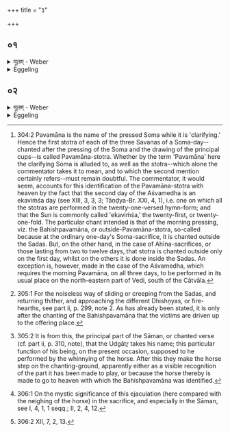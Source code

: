 +++
title = "३"

+++

##  ०१
<details><summary>मूलम् - Weber</summary>

देवा वा᳘ अश्वमेधे प᳘वमानं॥  
स्वर्गं᳘ लोकं न प्रा᳘जानंस्तम᳘श्वः प्रा᳘जानाद्य᳘दश्वमेधे᳘ऽश्वेन प᳘वमानाय स᳘र्पन्ति स्वर्ग᳘स्य लोक᳘स्य प्र᳘ज्ञात्यै पु᳘छमन्वा᳘रभन्ते स्वर्ग᳘स्यैव᳘ लोक᳘स्य स᳘मष्ट्यै न वै᳘ मनुष्यः᳘ स्वर्गं᳘ लोकम᳘ञ्जसा वेदा᳘श्वो वै᳘ स्वर्गं᳘ लोकम᳘ञ्जसा वेद॥
</details>

<details><summary>Eggeling</summary>

1. Now, the gods did not know the Pavamāna [^egg_771] at the Aśvamedha to be the heavenly world, but the horse knew it. When, at the Aśvamedha,

[^egg_771]: 304:2 Pavamāna is the name of the pressed Soma while it is 'clarifying.' Hence the first stotra of each of the three Savanas of a Soma-day--chanted after the pressing of the Soma and the drawing of the principal cups--is called Pavamāna-stotra. Whether by the term 'Pavamāna' here the clarifying Soma is alluded to, as well as the stotra--which alone the commentator takes it to mean, and to which the second mention certainly refers--must remain  doubtful. The commentator, it would seem, accounts for this identification of the Pavamāna-stotra with heaven by the fact that the second day of the Aśvamedha is an ekaviṁśa day (see XIII, 3, 3, 3; Tāṇḍya-Br. XXI, 4, 1), i.e. one on which all the stotras are performed in the twenty-one-versed hymn-form; and that the Sun is commonly called 'ekaviṁśa,' the twenty-first, or twenty-one-fold. The particular chant intended is that of the morning pressing, viz. the Bahishpavamāna, or outside-Pavamāna-stotra, so-called because at the ordinary one-day's Soma-sacrifice, it is chanted outside the Sadas. But, on the other hand, in the case of Ahīna-sacrifices, or those lasting from two to twelve days, that stotra is chanted outside only on the first day, whilst on the others it is done inside the Sadas. An exception is, however, made in the case of the Aśvamedha, which requires the morning Pavamāna, on all three days, to be performed in its usual place on the north-eastern part of Vedi, south of the Cātvāla.

they glide along [^egg_772] with the horse for the Pavamāna (-stotra), it is for getting to know (the way to) the heavenly world; and they hold on to the horse's tail, in order to reach the heavenly world; for man does not rightly know (the way to) the heavenly world, but the horse does rightly know it

[^egg_772]: 305:1 For the noiseless way of sliding or creeping from the Sadas, and returning thither, and approaching the different Dhishṇyas, or fire-hearths, see part ii, p. 299, note 2. As has already been stated, it is only after the chanting of the Bahishpavamāna that the victims are driven up to the offering place.
</details>

##  ०२
<details><summary>मूलम् - Weber</summary>

य᳘दुद्गाॗतोद्गा᳘येत्॥  
यथा᳘क्षेत्रज्ञोऽन्ये᳘न पथा न᳘येत्तादृक्तद᳘थ य᳘दुद्गाता᳘रमवरुध्या᳘श्वमुद्गीथा᳘य वृणीते य᳘था क्षेत्रज्ञो᳘ऽञ्जसा न᳘येदेव᳘मेॗवैतद्य᳘जमानम᳘श्वः स्वर्गं᳘ लोकम᳘ञ्जसा नयति हि᳘ङ्करोति सा᳘मैव तद्धि᳘ङ्करोत्युद्गीथ᳘ एव स व᳘डवा उ᳘परुन्धन्ति सं᳘शिञ्जते य᳘थोपगाता᳘र उपगा᳘यन्ति तादृक्तद्धि᳘रण्यं द᳘क्षिणा सुव᳘र्णं शत᳘मानं त᳘स्योक्तम् ब्रा᳘ह्मणम्॥
</details>
<details><summary>Eggeling</summary>

2. Were the Udgātr̥ to chant the Udgītha [^egg_773], it would be even as if one who does not know the country were to lead by another (than the right) way. But if, setting aside the Udgātr̥, he chooses

[^egg_773]: 305:2 It is from this, the principal part of the Sāman, or chanted verse (cf. part ii, p. 310, note), that the Udgātr̥ takes his name; this particular function of his being, on the present occasion, supposed to he performed by the whinnying of the horse. After this they make the horse step on the chanting-ground, apparently either as a visible recognition of the part it has been made to play, or because the horse thereby is made to go to heaven with which the Bahishpavamāna was identified.

the horse for (performing) the Udgītha, it is just as when one who knows the country leads on the right way: the horse leads the Sacrificer rightly to the heavenly world. It makes 'Hiṅ [^egg_774],' and thereby makes the. Sāman itself to be 'hiṅ': this is the Udgītha. They pen up mares, (and on seeing the horse) they utter a shrill sound: as when the chanters sing, such like is this. The priests’ fee is gold weighing a hundred (grains): the mystic import of this has been explained [^egg_775].

[^egg_774]: 306:1 On the mystic significance of this ejaculation (here compared with the neighing of the horse) in the sacrifice, and especially in the Sāman, see I, 4, 1, 1 seqq.; II, 2, 4, 12.

[^egg_775]: 306:2 XII, 7, 2, 13.
</details>

